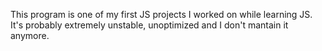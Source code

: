 This program is one of my first JS projects I worked on while learning JS. It's probably extremely unstable, unoptimized and I don't mantain it anymore.
